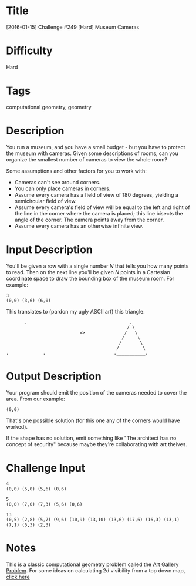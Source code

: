 # Title

[2016-01-15] Challenge #249 [Hard] Museum Cameras

# Difficulty

Hard

# Tags

computational geometry, geometry

# Description

You run a museum, and you have a small budget - but you have to protect the museum with cameras. Given some descriptions of rooms, can you organize the smallest number of cameras to view the whole room?

Some assumptions and other factors for you to work with:

* Cameras can't see around corners. 
* You can only place cameras in corners.
* Assume every camera has a field of view of 180 degrees, yielding a semicircular field of view. 
* Assume every camera's field of view will be equal to the left and right of the line in the corner where the camera is placed; this line bisects the angle of the corner. The camera points away from the corner.
* Assume every camera has an otherwise infinite view.

# Input Description

You'll be given a row with a single number *N* that tells you how many points to read. Then on the next line you'll be given *N* points in a Cartesian coordinate space to draw the bounding box of the museum room. For example:

    3
    (0,0) (3,6) (6,0)

This translates to (pardon my ugly ASCII art) this triangle:

           .                                       .
                                                  / \
                                =>               /   \
                                                /     \
                                               /       \
                                              /         \
    .             .                          .___________.

# Output Description

Your program should emit the position of the cameras needed to cover the area. From our example:

    (0,0)

That's one possible solution (for this one any of the corners would have worked). 

If the shape has no solution, emit something like "The architect has no concept of security" because maybe they're collaborating with art theives. 

# Challenge Input

    4 
    (0,0) (5,0) (5,6) (0,6)
<!-- tsk -->
    5
    (0,0) (7,0) (7,3) (5,6) (0,6)
<!-- tsk -->
    13
    (0,5) (2,8) (5,7) (9,6) (10,9) (13,10) (13,6) (17,6) (16,3) (13,1) (7,1) (5,3) (2,3)

# Notes

This is a classic computational geometry problem called the [Art Gallery Problem](https://en.wikipedia.org/wiki/Art_gallery_problem). For some ideas on calculating 2d visibility from a top down map, [click here](http://www.redblobgames.com/articles/visibility/) 
